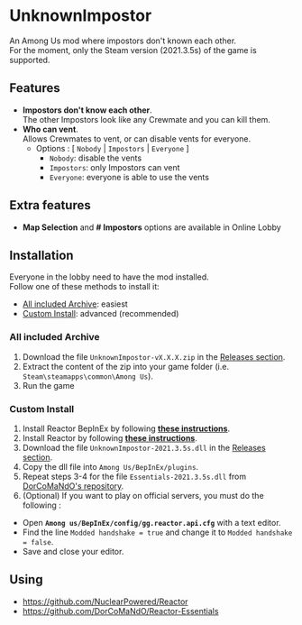 ﻿# UnknownImpostor

An Among Us mod where impostors don't known each other.  
For the moment, only the Steam version (2021.3.5s) of the game is supported.

## Features

- **Impostors don't know each other**.  
  The other Impostors look like any Crewmate and you can kill them.
- **Who can vent**.  
  Allows Crewmates to vent, or can disable vents for everyone.
    - Options : [ `Nobody` | `Impostors` | `Everyone` ]
        - `Nobody`: disable the vents
        - `Impostors`: only Impostors can vent
        - `Everyone`: everyone is able to use the vents

## Extra features

- **Map Selection** and **# Impostors** options are available in Online Lobby

## Installation

Everyone in the lobby need to have the mod installed.  
Follow one of these methods to install it:

- [All included Archive](#all-included-archive): easiest
- [Custom Install](#custom-install): advanced (recommended)

### All included Archive

1. Download the file `UnknownImpostor-vX.X.X.zip` in the [Releases section](https://github.com/Pandraghon/UnknownImpostor/releases).
2. Extract the content of the zip into your game folder (i.e. `Steam\steamapps\common\Among Us`).
3. Run the game

### Custom Install

1. Install Reactor BepInEx by following **[these instructions](https://docs.reactor.gg/docs/basic/install_bepinex/)**.
2. Install Reactor by following **[these instructions](https://docs.reactor.gg/docs/basic/install_reactor)**.
3. Download the file `UnknownImpostor-2021.3.5s.dll` in the [Releases section](https://github.com/Pandraghon/UnknownImpostor/releases).
4. Copy the dll file into `Among Us/BepInEx/plugins`.
5. Repeat steps 3-4 for the file `Essentials-2021.3.5s.dll` from [DorCoMaNdO's repository](https://github.com/DorCoMaNdO/Reactor-Essentials/releases).
6. (Optional) If you want to play on official servers, you must do the following :
- Open **`Among us/BepInEx/config/gg.reactor.api.cfg`** with a text editor.
- Find the line `Modded handshake = true` and change it to `Modded handshake = false`.
- Save and close your editor.

## Using

- https://github.com/NuclearPowered/Reactor
- https://github.com/DorCoMaNdO/Reactor-Essentials
